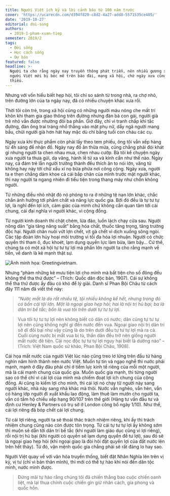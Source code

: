 ```yaml
---
title: Người Việt ích kỷ và lời cảnh báo từ 100 năm trước
cover: 'https://ucarecdn.com/d394f820-c8d2-4a27-add8-5571535ce405/'
date: '2019-10-27'
editorial: doi-song
authors:
  - 2019-1-pham-xuan-tiep
semester: 2019/2
tags:
  - Đời sống
  - Học cách sống
  - Dự báo
featured: false
headline: >-
  Người ta cho rằng ngày nay truyền thông phát triển, nên nhiều gương xấu của
  người Việt mới bị bóc mẽ trên báo đài, mạng xã hội, chứ ngày xưa cũng chẳng
  thiếu.
---
```

Nhưng với vốn hiểu biết hẹp hòi, tôi chỉ so sánh từ trong nhà, ra chợ nhỏ, trên đường lớn của ta ngày nay, đã có nhiều chuyện khác xưa rồi.

Thời tôi còn trẻ, trong xã hội cũng có những người máu nóng che mất trí khôn khi tham gia giao thông trên đường nhưng đàn bà con gái, người già trẻ nhỏ vẫn được nhường đôi ba phần. Giờ đây, chỉ vì tranh chấp khi tắc đường, đàn ông trai tráng nhổ thẳng vào mặt phụ nữ, dẩy ngã người mang bầu, chửi người già hơn hát hay mặc dù chỉ bằng tuổi con cháu các cụ.



Ngày xưa khi thực phẩm còn phải lấy theo tem phiếu, ông tôi vẫn xếp hàng từ 4h sáng để nhận đồ. Ngày nay đồ ăn thừa mứa, cũng chẳng phải đói khát gì nhưng người ta chen nhau mua, chen nhau cướp. Bà tôi kể chuyện ngày xưa người ta thưa gửi, dạ vâng, hành lễ từ xa và kính cẩn như thế nào. Ngày nay, cả đám trẻ lẫn người trưởng thành đều thích ăn to nói lớn, văng từ không hay này tới chữ xấu xí nọ bừa phứa nơi công cộng. Ngày xưa, người ta e thẹn chẳng dám khoe cả cái bắp chân của mình trước mặt người khác, thì nay người ta ngang nhiên đi tiểu tiện trong thang máy như chốn không người.



Từ những điều nhỏ nhặt đó nó phóng to ra ở những tệ nạn lớn khác, chắc chắn ảnh hưởng tới phẩm chất và năng lực quốc gia. Bởi đó đều là tự tư tự lợi, là nghĩ đến lợi ích, cảm giác của mình chứ không cần quan tâm tới cái chung, cái đại nghĩa vì người khác, vì cộng đồng.



Từ người kinh doanh thì chặt chém, lừa đảo, luồn lách chạy cửa sau. Người nông dân “gia tăng năng suất” bằng hóa chất, thuốc tăng trọng, tăng trưởng độc hại. Người chăn nuôi vứt lợn chết, vịt gà chết vì dịch xuống sông ngòi. Các tập đoàn lớn hủy hoại môi trường vì tối đa hóa lợi nhuận. Người có chức quyền thì tham ô, đục khoét, lạm dụng quyền lực làm bừa, làm bậy… Cứ thế, chúng ta có một xã hội tự tư tự lợi mà phần lớn người ta cho rằng mạnh về tiền, về danh là kẻ mạnh thật sự.

![Ảnh minh họa: Greetingvietnam.](https://ucarecdn.com/4d620716-4988-4873-a9e0-c3198d8272f8/ "Ảnh minh họa: Greetingvietnam.")

Nhưng “phàm những kẻ mưu tiện lợi cho mình mà bất tiện cho số đông đều không thể tha thứ được” – (Trích: Quốc dân độc bản, 1907). Cái sự không thể tha thứ được ấy đâu có khó để lý giải. Danh sĩ Phan Bội Châu từ cách đây 111 năm đã viết thế này:

> 
>
> _“Nước mất là do rất nhiều tệ, tội nhiều không kể hết, nhưng trong đó có bốn cái tội lớn. Một là ngoại giao hẹp hòi; hai là nội trị hủ bại; ba là dân trí bế tắc; bốn là vua tôi trên dưới tự tư tự lợi._
>
> 



> Vua tôi tự tư tự lợi nên không biết có dân có nước; dân cũng tự tư tự lợi nên cũng không nghĩ gì đến nước đến vua. Ngoại giao nội trị dân trí sở dĩ đồi bại như vậy cũng là do trên dưới đều tự tư tự lợi mà ra cả. Cuối cùng nước bị mất vua bị tù, thần dân đều trở nên giống người mất nước đê tiện. Cái nọc độc tự tư tự lợi nguy hại biết là dường nào” – (Trích: Việt Nam quốc sử khảo, Phan Bội Châu, 1908).

Cái họa mất nước của người Việt lúc nào cũng treo lơ lửng trên đầu từ hàng nghìn năm hình thành nên nước Việt. Muốn tự tin và ngạo nghễ thì nước phải mạnh, mạnh ở đây đâu phải chỉ ở tiềm lực kinh tế riêng của mỗi một người, mà là cái mạnh chung của quốc gia. Muốn quốc gia mạnh, thì từng người sao có thể chỉ vì cái lợi của mình mà chiếm đoạt lợi ích chung của cộng đồng. Ai cũng lo kiếm lợi cho mình, thì cái lợi nó chạy từ người này sang người khác, nhà này sang nhà khác mà thôi. Nước vẫn nghèo, vẫn hèn, vẫn có hàng lớp người đi xuất khẩu lao động, làm thuê làm mướn cho người ta, vẫn có tấm hộ chiếu xếp hạng 90/107 trên thế giới (Hãng tư vấn đầu tư và định cư Henley & Partners có trụ sở ở London công bố ngày 1/10). Như thế, cái lợi riêng đã bóp chết cái lợi chung.



Từ cái lợi riêng, người ta sẽ thoái thác trách nhiệm riêng, khi ấy thì trách nhiệm chung cũng nào còn được tôn trọng. Từ cái tự tư tự lợi ấy không sớm thì muộn sẽ dẫn tới dân trí bế tắc (khi người làm giáo dục cũng vì lợi riêng), rồi nội trị hủ bại (khi người có quyền sẽ lạm dụng quyền để tư lợi), sau đó sẽ là ngoại giao hẹp hòi (khi ngoại giao là đòi hỏi đặt quyền lợi của đất nước lên trên hết thảy). Từ đó, vận mệnh quốc gia chẳng phải sẽ rất đáng lo hay sao. 

Người Việt quay về với văn hóa truyền thống, biết đặt Nhân Nghĩa lên trên vị kỷ, vị tư (chỉ vì bản thân mình), thì mới có thể tự hào khi nói đến dân tộc mình, nước mình được.

> Đừng mãi tự hào rằng chúng tôi đã chiến thắng bao cuộc chiến oanh liệt, mà lại thua chính cuộc chiến gìn giữ nhân cách, gia phong và quốc hồn.
